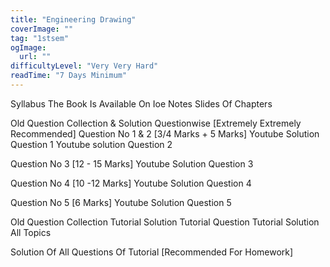 ```yaml
---
title: "Engineering Drawing"
coverImage: ""
tag: "1stsem"
ogImage:
  url: ""
difficultyLevel: "Very Very Hard"
readTime: "7 Days Minimum"
---
```


<!-- @format -->

Syllabus
The Book Is Available On Ioe Notes
Slides Of Chapters

Old Question Collection & Solution Questionwise [Extremely Extremely Recommended]
Question No 1 & 2 [3/4 Marks + 5 Marks]
Youtube Solution Question 1
Youtube solution Question 2

Question No 3 [12 - 15 Marks]
Youtube Solution Question 3

Question No 4 [10 -12 Marks]
Youtube Solution Question 4

Question No 5 [6 Marks]
Youtube Solution Question 5

Old Question Collection
Tutorial Solution
Tutorial Question
Tutorial Solution All Topics

Solution Of All Questions Of Tutorial [Recommended For Homework]
